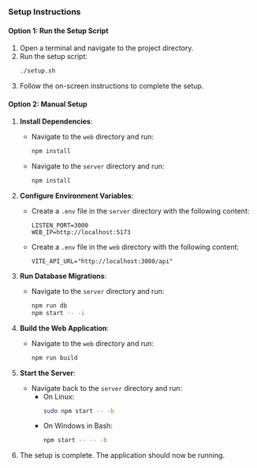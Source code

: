 ### Setup Instructions

#### Option 1: Run the Setup Script

1. Open a terminal and navigate to the project directory.
2. Run the setup script:
   ```bash
   ./setup.sh
   ```
3. Follow the on-screen instructions to complete the setup.

#### Option 2: Manual Setup

1. **Install Dependencies**:
   - Navigate to the `web` directory and run:
     ```bash
     npm install
     ```
   - Navigate to the `server` directory and run:
     ```bash
     npm install
     ```

2. **Configure Environment Variables**:
   - Create a `.env` file in the `server` directory with the following content:
     ```
     LISTEN_PORT=3000
     WEB_IP=http://localhost:5173
     ```
   - Create a `.env` file in the `web` directory with the following content:
     ```
     VITE_API_URL="http://localhost:3000/api"
     ```

3. **Run Database Migrations**:
   - Navigate to the `server` directory and run:
     ```bash
     npm run db
     npm start -- -i
     ```

4. **Build the Web Application**:
   - Navigate to the `web` directory and run:
     ```bash
     npm run build
     ```

5. **Start the Server**:
   - Navigate back to the `server` directory and run:
     - On Linux:
       ```bash
       sudo npm start -- -b
       ```
     - On Windows in Bash:
       ```bash
       npm start -- -- -b
       ```

6. The setup is complete. The application should now be running.
